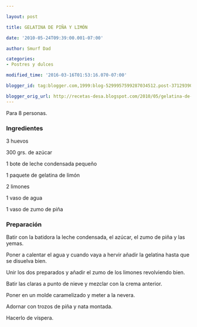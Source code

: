 ```yaml
---

layout: post

title: GELATINA DE PIÑA Y LIMÓN

date: '2010-05-24T09:39:00.001-07:00'

author: Smurf Dad

categories:
- Postres y dulces

modified_time: '2016-03-16T01:53:16.070-07:00'

blogger_id: tag:blogger.com,1999:blog-5299957599287034512.post-3712939070180877237

blogger_orig_url: http://recetas-desa.blogspot.com/2010/05/gelatina-de-pina-y-limon.html
---
```


Para 8 personas.

<h3>Ingredientes</h3>

3 huevos

300 grs. de azúcar

1 bote de leche condensada pequeño

1 paquete de gelatina de limón

2 limones

1 vaso de agua

1 vaso de zumo de piña

<h3>Preparación</h3>

Batir con la batidora la leche condensada, el azúcar, el zumo de piña y las yemas.

Poner a calentar el agua y cuando vaya a hervir añadir la gelatina hasta que se disuelva bien.

Unir los dos preparados y añadir el zumo de los limones revolviendo bien.

Batir las claras a punto de nieve y mezclar con la crema anterior.

Poner en un molde caramelizado y meter a la nevera.

Adornar con trozos de piña y nata montada.

Hacerlo de víspera.